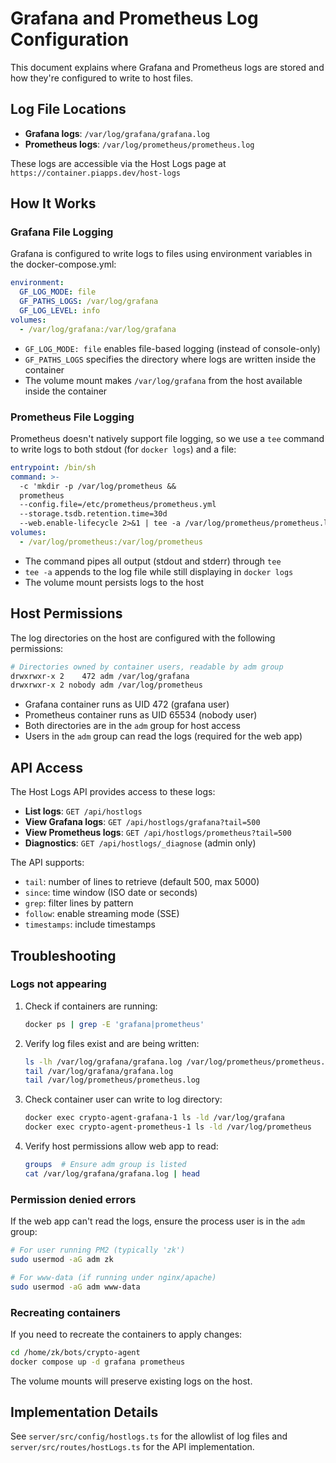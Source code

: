 # Grafana and Prometheus Log Configuration

This document explains where Grafana and Prometheus logs are stored and how they're configured to write to host files.

## Log File Locations

- **Grafana logs**: `/var/log/grafana/grafana.log`
- **Prometheus logs**: `/var/log/prometheus/prometheus.log`

These logs are accessible via the Host Logs page at `https://container.piapps.dev/host-logs`

## How It Works

### Grafana File Logging

Grafana is configured to write logs to files using environment variables in the docker-compose.yml:

```yaml
environment:
  GF_LOG_MODE: file
  GF_PATHS_LOGS: /var/log/grafana
  GF_LOG_LEVEL: info
volumes:
  - /var/log/grafana:/var/log/grafana
```

- `GF_LOG_MODE: file` enables file-based logging (instead of console-only)
- `GF_PATHS_LOGS` specifies the directory where logs are written inside the container
- The volume mount makes `/var/log/grafana` from the host available inside the container

### Prometheus File Logging

Prometheus doesn't natively support file logging, so we use a `tee` command to write logs to both stdout (for `docker logs`) and a file:

```yaml
entrypoint: /bin/sh
command: >-
  -c 'mkdir -p /var/log/prometheus &&
  prometheus
  --config.file=/etc/prometheus/prometheus.yml
  --storage.tsdb.retention.time=30d
  --web.enable-lifecycle 2>&1 | tee -a /var/log/prometheus/prometheus.log'
volumes:
  - /var/log/prometheus:/var/log/prometheus
```

- The command pipes all output (stdout and stderr) through `tee`
- `tee -a` appends to the log file while still displaying in `docker logs`
- The volume mount persists logs to the host

## Host Permissions

The log directories on the host are configured with the following permissions:

```bash
# Directories owned by container users, readable by adm group
drwxrwxr-x 2    472 adm /var/log/grafana
drwxrwxr-x 2 nobody adm /var/log/prometheus
```

- Grafana container runs as UID 472 (grafana user)
- Prometheus container runs as UID 65534 (nobody user)
- Both directories are in the `adm` group for host access
- Users in the `adm` group can read the logs (required for the web app)

## API Access

The Host Logs API provides access to these logs:

- **List logs**: `GET /api/hostlogs`
- **View Grafana logs**: `GET /api/hostlogs/grafana?tail=500`
- **View Prometheus logs**: `GET /api/hostlogs/prometheus?tail=500`
- **Diagnostics**: `GET /api/hostlogs/_diagnose` (admin only)

The API supports:
- `tail`: number of lines to retrieve (default 500, max 5000)
- `since`: time window (ISO date or seconds)
- `grep`: filter lines by pattern
- `follow`: enable streaming mode (SSE)
- `timestamps`: include timestamps

## Troubleshooting

### Logs not appearing

1. Check if containers are running:
   ```bash
   docker ps | grep -E 'grafana|prometheus'
   ```

2. Verify log files exist and are being written:
   ```bash
   ls -lh /var/log/grafana/grafana.log /var/log/prometheus/prometheus.log
   tail /var/log/grafana/grafana.log
   tail /var/log/prometheus/prometheus.log
   ```

3. Check container user can write to log directory:
   ```bash
   docker exec crypto-agent-grafana-1 ls -ld /var/log/grafana
   docker exec crypto-agent-prometheus-1 ls -ld /var/log/prometheus
   ```

4. Verify host permissions allow web app to read:
   ```bash
   groups  # Ensure adm group is listed
   cat /var/log/grafana/grafana.log | head
   ```

### Permission denied errors

If the web app can't read the logs, ensure the process user is in the `adm` group:

```bash
# For user running PM2 (typically 'zk')
sudo usermod -aG adm zk

# For www-data (if running under nginx/apache)
sudo usermod -aG adm www-data
```

### Recreating containers

If you need to recreate the containers to apply changes:

```bash
cd /home/zk/bots/crypto-agent
docker compose up -d grafana prometheus
```

The volume mounts will preserve existing logs on the host.

## Implementation Details

See `server/src/config/hostlogs.ts` for the allowlist of log files and `server/src/routes/hostLogs.ts` for the API implementation.
